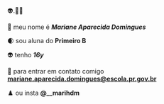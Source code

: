 👽.😮‍💨

🤯 meu nome é **_Mariane Aparecida Domingues_**

🌒 sou aluna do **Primeiro B**

👽 tenho **_16y_**

🥶 para entrar em contato comigo **mariane.aparecida.domingues@escola.pr.gov.br** 

♟️ ou insta **@__marihdm**
